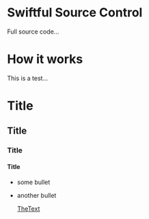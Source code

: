 # Swiftful Source Control 
Full source code...

# How it works
This is a test...


# Title
## Title
### Title
#### Title

- some bullet
- another bullet

  [TheText](www.123.ru)
